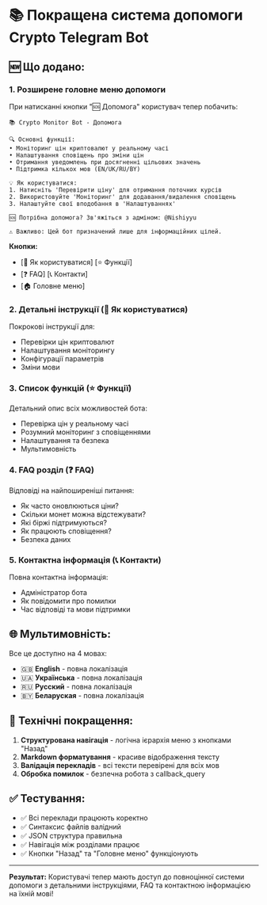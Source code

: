 # 📚 Покращена система допомоги Crypto Telegram Bot

## 🆕 Що додано:

### 1. **Розширене головне меню допомоги**
При натисканні кнопки "🆘 Допомога" користувач тепер побачить:

```
📚 Crypto Monitor Bot - Допомога

🔍 Основні функції:
• Моніторинг цін криптовалют у реальному часі
• Налаштування сповіщень про зміни цін
• Отримання уведомлень при досягненні цільових значень
• Підтримка кількох мов (EN/UK/RU/BY)

💡 Як користуватися:
1. Натисніть 'Перевірити ціну' для отримання поточних курсів
2. Використовуйте 'Моніторинг' для додавання/видалення сповіщень
3. Налаштуйте свої вподобання в 'Налаштуваннях'

🆘 Потрібна допомога? Зв'яжіться з адміном: @Nishiyyu

⚠️ Важливо: Цей бот призначений лише для інформаційних цілей.
```

**Кнопки:**
- [📖 Як користуватися] [⭐ Функції]
- [❓ FAQ] [📞 Контакти]
- [🏠 Головне меню]

### 2. **Детальні інструкції (📖 Як користуватися)**
Покрокові інструкції для:
- Перевірки цін криптовалют
- Налаштування моніторингу
- Конфігурації параметрів
- Зміни мови

### 3. **Список функцій (⭐ Функції)**
Детальний опис всіх можливостей бота:
- Перевірка цін у реальному часі
- Розумний моніторинг з сповіщеннями
- Налаштування та безпека
- Мультимовність

### 4. **FAQ розділ (❓ FAQ)**
Відповіді на найпоширеніші питання:
- Як часто оновлюються ціни?
- Скільки монет можна відстежувати?
- Які біржі підтримуються?
- Як працюють сповіщення?
- Безпека даних

### 5. **Контактна інформація (📞 Контакти)**
Повна контактна інформація:
- Адміністратор бота
- Як повідомити про помилки
- Час відповіді та мови підтримки

## 🌐 Мультимовність:
Все це доступно на 4 мовах:
- 🇬🇧 **English** - повна локалізація
- 🇺🇦 **Українська** - повна локалізація
- 🇷🇺 **Русский** - повна локалізація
- 🇧🇾 **Беларуская** - повна локалізація

## 🔧 Технічні покращення:

1. **Структурована навігація** - логічна ієрархія меню з кнопками "Назад"
2. **Markdown форматування** - красиве відображення тексту
3. **Валідація перекладів** - всі тексти перевірені для всіх мов
4. **Обробка помилок** - безпечна робота з callback_query

## ✅ Тестування:
- ✅ Всі переклади працюють коректно
- ✅ Синтаксис файлів валідний
- ✅ JSON структура правильна
- ✅ Навігація між розділами працює
- ✅ Кнопки "Назад" та "Головне меню" функціонують

---

**Результат:** Користувачі тепер мають доступ до повноцінної системи допомоги з детальними інструкціями, FAQ та контактною інформацією на їхній мові!
